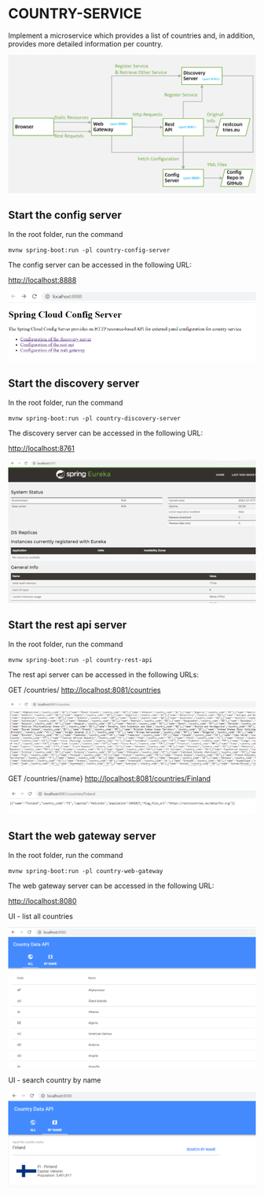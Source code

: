 # COUNTRY-SERVICE
Implement a microservice which provides a list of countries and, in addition, provides more detailed information per country.

![micro-services-architecture](docs/Architecture.png)

## Start the config server
In the root folder, run the command

`mvnw spring-boot:run -pl country-config-server`

The config server can be accessed in the following URL: 

[http://localhost:8888](http://localhost:8888)

![config-server](docs/config-server-screenshot.png)

## Start the discovery server
In the root folder, run the command

`mvnw spring-boot:run -pl country-discovery-server`

The discovery server can be accessed in the following URL: 

[http://localhost:8761](http://localhost:8761)

![discovery-server](docs/discovery-server-screenshot.png)

## Start the rest api server
In the root folder, run the command

`mvnw spring-boot:run -pl country-rest-api`

The rest api server can be accessed in the following URLs: 

GET /countries/ [http://localhost:8081/countries](http://localhost:8081/countries)

![rest-api-1](docs/rest-api-countries-screenshot.png)

GET /countries/{name} [http://localhost:8081/countries/Finland](http://localhost:8081/countries/Finland)

![rest-api-2](docs/rest-api-countryByName-screenshot.png)

## Start the web gateway server
In the root folder, run the command

`mvnw spring-boot:run -pl country-web-gateway`

The web gateway server can be accessed in the following URL: 

[http://localhost:8080](http://localhost:8080)

UI - list all countries

![web-gateway-1](docs/web-gateway-countries-screenshot.png)

UI - search country by name

![web-gateway-2](docs/web-gateway-countryByName-screenshot.png)